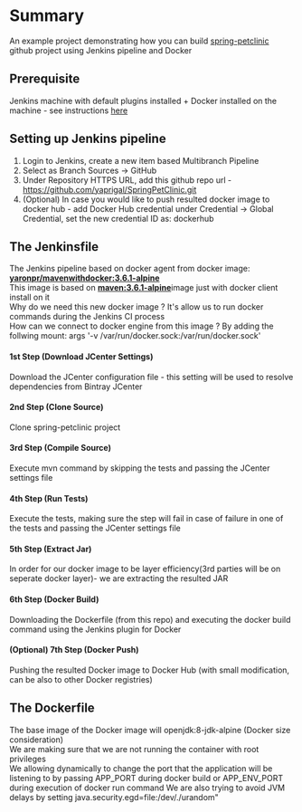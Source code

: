 # Summary
An example project demonstrating how you can build <a href="https://github.com/spring-projects/spring-petclinic">spring-petclinic</a> github project using Jenkins pipeline and Docker

## Prerequisite 
Jenkins machine with default plugins installed + Docker installed on the machine - see instructions <a href="https://jenkins.io/doc/book/installing/">here</a>

## Setting up Jenkins pipeline
1. Login to Jenkins, create a new item based Multibranch Pipeline
2. Select as Branch Sources -> GitHub
3. Under Repository HTTPS URL, add this github repo url - https://github.com/yaprigal/SpringPetClinic.git
4. (Optional) In case you would like to push resulted docker image to docker hub - add Docker Hub credential under Credential -> Global Credential, set the new credential ID as: dockerhub

## The Jenkinsfile
The Jenkins pipeline based on docker agent from docker image: <a href="https://hub.docker.com/r/yaronpr/mavenwithdocker"><b>yaronpr/mavenwithdocker:3.6.1-alpine</b></a><br>
This image is based on <a href="https://hub.docker.com/_/maven?tab=tags&page=1&name=3.6.1-alpine"><b>maven:3.6.1-alpine</b></a>image just with docker client install on it<br>
Why do we need this new docker image ? It's allow us to run docker commands during the Jenkins CI process<br>
How can we connect to docker engine from this image ? By adding the follwing mount: args '-v /var/run/docker.sock:/var/run/docker.sock'
<br>
#### 1st Step (Download JCenter Settings)
Download the JCenter configuration file - this setting will be used to resolve dependencies from Bintray JCenter<br>
#### 2nd Step (Clone Source)
Clone spring-petclinic project
#### 3rd Step (Compile Source)
Execute mvn command by skipping the tests and passing the JCenter settings file
#### 4th Step (Run Tests)
Execute the tests, making sure the step will fail in case of failure in one of the tests and passing the JCenter settings file<br>
#### 5th Step (Extract Jar)
In order for our docker image to be layer efficiency(3rd parties will be on seperate docker layer)- we are extracting the resulted JAR 
#### 6th Step (Docker Build)
Downloading the Dockerfile (from this repo) and executing the docker build command using the Jenkins plugin for Docker<br>
#### (Optional) 7th Step (Docker Push)
Pushing the resulted Docker image to Docker Hub (with small modification, can be also to other Docker registries)

## The Dockerfile
The base image of the Docker image will openjdk:8-jdk-alpine (Docker size consideration)<br>
We are making sure that we are not running the container with root privileges<br>
We allowing dynamically to change the port that the application will be listening to by passing APP_PORT during docker build or APP_ENV_PORT during execution of docker run command
We are also trying to avoid JVM delays by setting java.security.egd=file:/dev/./urandom" 






